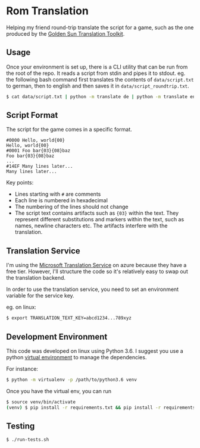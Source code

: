 # Rom Translation

Helping my friend round-trip translate the script for a game, such as the one
produced by the
[Golden Sun Translation Toolkit](https://sourceforge.net/projects/gstoolkit/).

## Usage

Once your environment is set up, there is a CLI utility that can be run from
the root of the repo. It reads a script from stdin and pipes it to stdout. eg.
the following bash command first translates the contents of `data/script.txt`
to german, then to english and then saves it in `data/script_roundtrip.txt`.

```bash
$ cat data/script.txt | python -m translate de | python -m translate en > data/script_roundtrip.txt
```

## Script Format

The script for the game comes in a specific format.

```
#0000 Hello, world{00}
Hello, world{00}
#0001 Foo bar{03}{08}baz
Foo bar{03}{08}baz
...
#14EF Many lines later...
Many lines later...
```

Key points:
* Lines starting with `#` are comments
* Each line is numbered in hexadecimal
* The numbering of the lines should not change
* The script text contains artifacts such as `{03}` within the text. They
  represent different substitutions and markers within the text, such as names,
  newline characters etc. The artifacts interfere with the translation.

## Translation Service

I'm using the
[Microsoft Translation Service](https://azure.microsoft.com/en-us/services/cognitive-services/translator-text-api/)
on azure because they have a free tier. However, I'll structure the code so
it's relatively easy to swap out the translation backend.

In order to use the translation service, you need to set an environment
variable for the service key.

eg. on linux:

```bash
$ export TRANSLATION_TEXT_KEY=abcd1234...789xyz
```

## Development Environment

This code was developed on linux using Python 3.6. I suggest you use a python
[virtual environment](https://virtualenv.pypa.io/en/stable/) to manage the
dependencies.

For instance:

```bash
$ python -m virtualenv -p /path/to/python3.6 venv
```

Once you have the virtual env, you can run 

```bash
$ source venv/bin/activate
(venv) $ pip install -r requirements.txt && pip install -r requirements-dev.txt
```

## Testing

```bash
$ ./run-tests.sh
```
